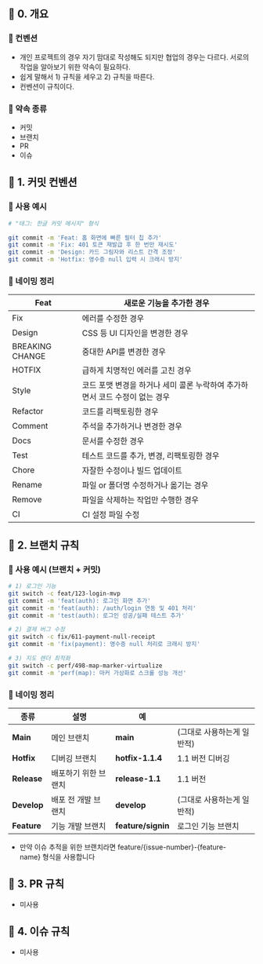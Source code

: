 ## 📝 0. 개요

### 🎯 컨벤션

- 개인 프로젝트의 경우 자기 맘대로 작성해도 되지만 협업의 경우는 다르다. 서로의 작업을 알아보기 위한 약속이 필요하다.
- 쉽게 말해서 1) 규칙을 세우고 2) 규칙을 따른다.
- 컨벤션이 규칙이다.

### 🎯 약속 종류

- 커밋
- 브랜치
- PR
- 이슈

## 📝 1. 커밋 컨벤션

### 🎯 사용 예시

```bash
# "태그: 한글 커밋 메시지" 형식

git commit -m 'Feat: 홈 화면에 빠른 필터 칩 추가'
git commit -m 'Fix: 401 토큰 재발급 후 한 번만 재시도'
git commit -m 'Design: 카드 그림자와 리스트 간격 조정'
git commit -m 'Hotfix: 영수증 null 입력 시 크래시 방지'
```

### 🎯 네이밍 정리

| Feat | 새로운 기능을 추가한 경우 |
| --- | --- |
| Fix | 에러를 수정한 경우 |
| Design | CSS 등 UI 디자인을 변경한 경우 |
| BREAKING CHANGE | 중대한 API를 변경한 경우 |
| HOTFIX | 급하게 치명적인 에러를 고친 경우 |
| Style | 코드 포맷 변경을 하거나 세미 콜론 누락하여 추가하면서 코드 수정이 없는 경우 |
| Refactor | 코드를 리팩토링한 경우 |
| Comment | 주석을 추가하거나 변경한 경우 |
| Docs | 문서를 수정한 경우 |
| Test | 테스트 코드를 추가, 변경, 리팩토링한 경우 |
| Chore | 자잘한 수정이나 빌드 업데이트 |
| Rename | 파일 or 폴더명 수정하거나 옮기는 경우 |
| Remove | 파일을 삭제하는 작업만 수행한 경우 |
| CI | CI 설정 파일 수정 |

## 📝 2. 브랜치 규칙

### 🎯 사용 예시 (브랜치 + 커밋)

```bash
# 1) 로그인 기능
git switch -c feat/123-login-mvp
git commit -m 'feat(auth): 로그인 화면 추가'
git commit -m 'feat(auth): /auth/login 연동 및 401 처리'
git commit -m 'test(auth): 로그인 성공/실패 테스트 추가'

# 2) 결제 버그 수정
git switch -c fix/611-payment-null-receipt
git commit -m 'fix(payment): 영수증 null 처리로 크래시 방지'

# 3) 지도 렌더 최적화
git switch -c perf/498-map-marker-virtualize
git commit -m 'perf(map): 마커 가상화로 스크롤 성능 개선'
```

### 🎯 네이밍 정리

| **종류** | **설명** | **예** |  |
| --- | --- | --- | --- |
| **Main** | 메인 브랜치 | **main** | (그대로 사용하는게 일반적) |
| **Hotfix** | 디버깅 브랜치 | **hotfix-1.1.4** | 1.1 버전 디버깅 |
| **Release** | 배포하기 위한 브랜치 | **release-1.1** | 1.1 버전 |
| **Develop** | 배포 전 개발 브랜치 | **develop** | (그대로 사용하는게 일반적) |
| **Feature** | 기능 개발 브랜치 | **feature/signin** | 로그인 기능 브랜치 |
- 만약 이슈 추적을 위한 브랜치라면 feature/{issue-number}-{feature-name} 형식을 사용합니다

## 📝 3. PR 규칙

- 미사용

## 📝 4. 이슈 규칙

- 미사용
